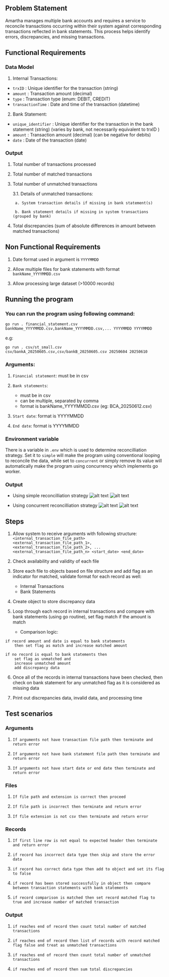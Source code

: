 ## Problem Statement

Amartha manages multiple bank accounts and requires a service to reconcile transactions occurring within their system against
corresponding transactions reflected in bank statements. This process helps identify errors, discrepancies, and missing transactions.

## Functional Requirements

### Data Model

1. Internal Transactions:

- `trxID` : Unique identifier for the transaction (string)
- `amount` : Transaction amount (decimal)
- `type` : Transaction type (enum: DEBIT, CREDIT)
- `transactionTime` : Date and time of the transaction (datetime)

2. Bank Statement:

- `unique_identifier` : Unique identifier for the transaction in the bank statement (string) (varies by bank, not necessarily equivalent to trxID )
- `amount` : Transaction amount (decimal) (can be negative for debits)
- `date` : Date of the transaction (date)

### Output

1. Total number of transactions processed

2. Total number of matched transactions

3. Total number of unmatched transactions

    3.1. Details of unmatched transactions:

        a. System transaction details if missing in bank statement(s)

        b. Bank statement details if missing in system transactions (grouped by bank)

4. Total discrepancies (sum of absolute differences in amount between matched transactions)

## Non Functional Requirements

1. Date format used in argument is `YYYYMMDD`

2. Allow multiple files for bank statements with format `bankName_YYYYMMDD.csv`

3. Allow processing large dataset (>10000 records)

## Running the program

### You can run the program using following command:

```go run . financial_statement.csv bankName_YYYYMMDD.csv,bankName_YYYYMMDD.csv,... YYYYMMDD YYYYMMDD```

e.g:

```go run . csv/st_small.csv csv/bankA_20250605.csv,csv/bankB_20250605.csv 20250604 20250610```

### Arguments:

1. `Financial statement`: must be in csv

2. `Bank statements`: 
    - must be in csv
    - can be multiple, separated by comma
    - format is bankName_YYYYMMDD.csv (eg: BCA_20250612.csv)

3. `Start date`: format is YYYYMMDD

4. `End date`: format is YYYYMMDD

### Environment variable

There is a variable in `.env` which is used to determine reconcilliation strategy. Set it to `simple` will make the program using conventional looping to reconcile the data, while set to `concurrent` or simply remove its value will automatically make the program using concurrency which implements go worker.

### Output

- Using simple reconcilliation strategy
![alt text](image-3.png)
![alt text](image-4.png)

- Using concurrent reconcilliation strategy
![alt text](image-1.png)
![alt text](image-2.png)

## Steps

1. Allow system to receive arguments with following structure: `<internal_transaction_file_path> <external_transaction_file_path_1>, <external_transaction_file_path_2>, ... <external_transaction_file_path_n> <start_date> <end_date>`

2. Check availability and validity of each file

3. Store each file to objects based on file structure and add flag as an indicator for matched, validate format for each record as well:
    - Internal Transactions
    - Bank Statements

4. Create object to store discrepancy data

5. Loop through each record in internal transactions and compare with bank statements (using go routine), set flag match if the amount is match

    - Comparison logic:

``` {r, eval = FALSE}
if record amount and date is equal to bank statements 
    then set flag as match and increase matched amount
```

``` {r, eval = FALSE}
if no record is equal to bank statements then 
    set flag as unmatched and
    increase unmatched amount
    add discrepancy data
```

6. Once all of the records in internal transactions have been checked, then check on bank statement for any unmatched flag as it is considered as missing data

7. Print out discrepancies data, invalid data, and processing time


## Test scenarios


### Arguments

1. ```If arguments not have transaction file path then terminate and return error```

2. ```If arguments not have bank statement file path then terminate and return error```

3. ```If arguments not have start date or end date then terminate and return error```

### Files

1. ```If file path and extension is correct then proceed```

2. ```If file path is incorrect then terminate and return error```

3. ```If file extension is not csv then terminate and return error```

### Records

1. ```If first line row is not equal to expected header then terminate and return error```

2. ```if record has incorrect data type then skip and store the error data```

3. ```if record has correct data type then add to object and set its flag to false```

5. ```if record has been stored successfully in object then compare between transaction statements with bank statements```

6. ```if record comparison is matched then set record matched flag to true and increase number of matched transaction```

### Output

1. ```if reaches end of record then count total number of matched transactions```

2. ```if reaches end of record then list of records with record matched flag false and treat as unmatched transactions```

3. ```if reaches end of record then count total number of unmatched transactions```

4. ```if reaches end of record then sum total discrepancies```